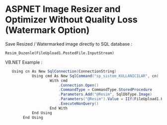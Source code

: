 # ASPNET Image Resizer and Optimizer Without Quality Loss (Watermark Option)

Save Resized / Watermarked image directly to SQL database :

<code>Resim_Duzenle(FileUpload1.PostedFile.InputStream)</code>

VB.NET Example : 

```csharp
   Using cn As New SqlConnection(ConnectionString)
            Using cmd As New SqlCommand("sp_sistem_KULLANICILAR", cn) 
                    With cmd
                        .Connection.Open()
                        .CommandType = CommandType.StoredProcedure 
                        .Parameters.Add("@Resim", SqlDbType.Image)
                        .Parameters("@Resim").Value = IIf(FileUpload1.HasFile, Resim_Duzenle(FileUpload1.PostedFile.InputStream), IIf(Not FileUpload1.HasFile And Request.QueryString.Count = 0, System.IO.File.ReadAllBytes(Server.MapPath("~/Tasarim/img/users/user-1.png")), DBNull.Value)) 
                        .ExecuteNonQuery()
                    End With 
            End Using
        End Using
        
